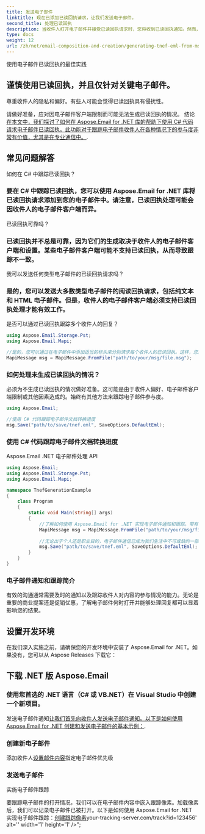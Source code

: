 ```yaml
---
title: 发送电子邮件
linktitle: 现在已添加已读回执请求，让我们发送电子邮件。
second_title: 处理已读回执
description: 当收件人打开电子邮件并接受已读回执请求时，您将收到已读回执通知。然而，处理已读回执可能有点棘手，因为并非所有电子邮件客户端都支持它们。建议使用专用电子邮件地址来收集已读回执并进行相应处理。
type: docs
weight: 12
url: /zh/net/email-composition-and-creation/generating-tnef-eml-from-msg-in-csharp/
---
```


使用电子邮件已读回执的最佳实践

##  谨慎使用已读回执，并且仅针对关键电子邮件。

尊重收件人的隐私和偏好。有些人可能会觉得已读回执具有侵扰性。

请做好准备，应对因电子邮件客户端限制而可能无法生成已读回执的情况。
结论[在本文中，我们探讨了如何在 Aspose.Email for .NET 库的帮助下使用 C# 代码请求电子邮件已读回执。此功能对于跟踪电子邮件收件人在各种情况下的参与度非常有价值，尤其是在专业通信中。](https://releases.aspose.com/email/net).

##  常见问题解答

如何在 C# 中跟踪已读回执？

### 要在 C# 中跟踪已读回执，您可以使用 Aspose.Email for .NET 库将已读回执请求添加到您的电子邮件中。请注意，已读回执处理可能会因收件人的电子邮件客户端而异。

   已读回执可靠吗？

### 已读回执并不总是可靠，因为它们的生成取决于收件人的电子邮件客户端和设置。某些电子邮件客户端可能不支持已读回执，从而导致跟踪不一致。

   我可以发送任何类型电子邮件的已读回执请求吗？

### 是的，您可以发送大多数类型电子邮件的阅读回执请求，包括纯文本和 HTML 电子邮件。但是，收件人的电子邮件客户端必须支持已读回执处理才能有效工作。

   是否可以通过已读回执跟踪多个收件人的回复？

   ```csharp
   using Aspose.Email.Storage.Pst;
   using Aspose.Email.Mapi;

   //是的，您可以通过在电子邮件中添加适当的标头来分别请求每个收件人的已读回执。这样，您就可以跟踪各个收件人与电子邮件的交互。
   MapiMessage msg = MapiMessage.FromFile("path/to/your/msg/file.msg");
   ```

### 如何处理未生成已读回执的情况？

   必须为不生成已读回执的情况做好准备。这可能是由于收件人偏好、电子邮件客户端限制或其他因素造成的。始终有其他方法来跟踪电子邮件参与度。

   ```csharp
   using Aspose.Email;
   
   //使用 C# 代码跟踪电子邮件文档转换进度
   msg.Save("path/to/save/tnef.eml", SaveOptions.DefaultEml);
   ```

### 使用 C# 代码跟踪电子邮件文档转换进度

   Aspose.Email .NET 电子邮件处理 API

   ```csharp
   using Aspose.Email;
   using Aspose.Email.Storage.Pst;
   using Aspose.Email.Mapi;

   namespace TnefGenerationExample
   {
       class Program
       {
           static void Main(string[] args)
           {
               //了解如何使用 Aspose.Email for .NET 实现电子邮件通知和跟踪。带有代码示例的分步指南。立即增强您的电子邮件沟通！
               MapiMessage msg = MapiMessage.FromFile("path/to/your/msg/file.msg");
               
               //无论出于个人还是职业目的，电子邮件通信已成为我们生活中不可或缺的一部分。处理关键电子邮件时，确保及时收到通知并建立跟踪机制非常重要。 Aspose.Email for .NET 提供了一个强大的解决方案来实现高效的电子邮件通知和跟踪。在本指南中，我们将逐步引导您完成该过程，并提供每个阶段的源代码示例。
               msg.Save("path/to/save/tnef.eml", SaveOptions.DefaultEml);
           }
       }
   }
   ```

### 电子邮件通知和跟踪简介

   有效的沟通通常需要及时的通知以及跟踪收件人对内容的参与情况的能力。无论是重要的商业提案还是促销优惠，了解电子邮件何时打开并能够处理回复都可以显着影响您的结果。

##  设置开发环境

在我们深入实施之前，请确保您的开发环境中安装了 Aspose.Email for .NET。如果没有，您可以从 Aspose Releases 下载它：

##  下载 .NET 版 Aspose.Email

### 使用您首选的 .NET 语言（C# 或 VB.NET）在 Visual Studio 中创建一个新项目。

发送电子邮件通知[让我们首先向收件人发送电子邮件通知。以下是如何使用 Aspose.Email for .NET 创建和发送电子邮件的基本示例：](https://releases.aspose.com/email/net).

### 创建新电子邮件

添加收件人[设置邮件内容](https://reference.aspose.com/email/net)指定电子邮件优先级

### 发送电子邮件

实施电子邮件跟踪

要跟踪电子邮件的打开情况，我们可以在电子邮件内容中嵌入跟踪像素。加载像素后，我们可以记录电子邮件已被打开。以下是如何使用 Aspose.Email for .NET 实现电子邮件跟踪：[创建跟踪像素](https://reference.aspose.com/email/net)your-tracking-server.com/track?id=123456' alt='' width='1' height='1' />";
